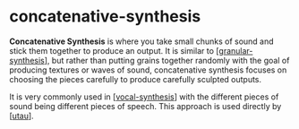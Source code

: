 # concatenative-synthesis

**Concatenative Synthesis** is where you take small chunks of sound and stick them together to produce an output.  It is similar to [[granular-synthesis]], but rather than putting grains together randomly with the goal of producing textures or waves of sound, concatenative synthesis focuses on choosing the pieces carefully to produce carefully sculpted outputs.

It is very commonly used in [[vocal-synthesis]] with the different pieces of sound being different pieces of speech.  This approach is used directly by [[utau]].

[//begin]: # "Autogenerated link references for markdown compatibility"
[granular-synthesis]: granular-synthesis "granular-synthesis"
[vocal-synthesis]: vocal-synthesis "vocal synthesis"
[utau]: utau "UTAU"
[//end]: # "Autogenerated link references"

